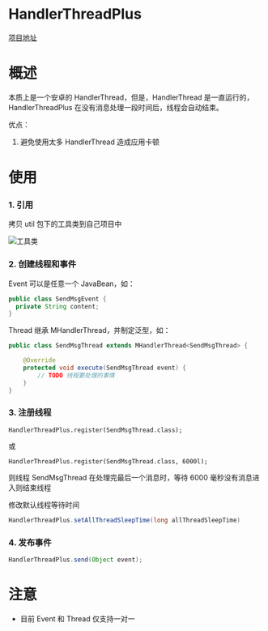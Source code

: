 # HandlerThreadPlus

[项目地址](https://github.com/NoahNyy/HandlerThreadPlus)

# 概述

本质上是一个安卓的 HandlerThread，但是，HandlerThread 是一直运行的，HandlerThreadPlus 在没有消息处理一段时间后，线程会自动结束。

优点：

1. 避免使用太多 HandlerThread 造成应用卡顿


# 使用

### 1. 引用

拷贝 util 包下的工具类到自己项目中

![工具类](https://upload-images.jianshu.io/upload_images/1218612-b2e4940e57eb4a5f.png?imageMogr2/auto-orient/strip%7CimageView2/2/w/1240)

 ### 2. 创建线程和事件

Event 可以是任意一个 JavaBean，如：

```java
public class SendMsgEvent {
  private String content;
}
```

Thread 继承 MHandlerThread，并制定泛型，如：

```java
public class SendMsgThread extends MHandlerThread<SendMsgThread> {

    @Override
    protected void execute(SendMsgThread event) {
        // TODO 线程要处理的事情
    }
}
```

### 3. 注册线程

```
HandlerThreadPlus.register(SendMsgThread.class);
```

或

```
HandlerThreadPlus.register(SendMsgThread.class, 6000l);
```

则线程 SendMsgThread 在处理完最后一个消息时，等待 6000 毫秒没有消息进入则结束线程

修改默认线程等待时间
```java
HandlerThreadPlus.setAllThreadSleepTime(long allThreadSleepTime)
```

### 4. 发布事件

```java
HandlerThreadPlus.send(Object event);
```

# 注意

- 目前 Event 和 Thread 仅支持一对一
















